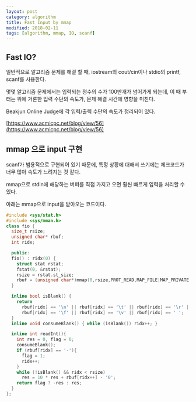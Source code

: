```yaml
---
layout: post
category: algorithm
title: Fast Input by mmap
modified: 2018-02-11
tags: [algorithm, mmap, IO, scanf]
---
```


## Fast IO?

일반적으로 알고리즘 문제를 해결 할 때, iostream의 cout/cin이나 stdio의 printf, scanf를 사용한다. 

몇몇 알고리즘 문제에서는 입력되는 정수의 수가 100만개가 넘어가게 되는데, 이 때 부터는 위에 거론한 입력 수단의 속도가, 문제 해결 시간에 영향을 미친다. 

Beakjun Online Judge에 각 입력/출력 수단의 속도가 정리되어 있다.

[https://www.acmicpc.net/blog/view/56](https://www.acmicpc.net/blog/view/56)

## mmap 으로 input 구현

scanf가 범용적으로 구현되어 있기 때문에, 특정 상황에 대해서 쓰기에는 체크코드가 너무 많아 속도가 느려지는 것 같다.

mmap으로 stdin에 해당하는 버퍼를 직접 가지고 오면 훨씬 빠르게 입력을 처리할 수 있다.

아래는 mmap으로 input을 받아오는 코드이다.

```c++
#include <sys/stat.h>
#include <sys/mman.h>
class fio {
  size_t rsize;
  unsigned char* rbuf;
  int ridx;

  public:
  fio() : ridx(0) {
    struct stat rstat;
    fstat(0, &rstat);
    rsize = rstat.st_size;
    rbuf = (unsigned char*)mmap(0,rsize,PROT_READ,MAP_FILE|MAP_PRIVATE,0,0);
  }

  inline bool isBlank() {
    return
      rbuf[ridx] == '\n' || rbuf[ridx] == '\t' || rbuf[ridx] == '\r' ||
      rbuf[ridx] == '\f' || rbuf[ridx] == '\v' || rbuf[ridx] == ' ';
  }
  inline void consumeBlank() { while (isBlank()) ridx++; }

  inline int readInt(){
    int res = 0, flag = 0;
    consumeBlank();
    if (rbuf[ridx] == '-'){
      flag = 1;
      ridx++;
    }
    while (!isBlank() && ridx < rsize)
      res = 10 * res + rbuf[ridx++] - '0';
    return flag ? -res : res;
  }
};
```



